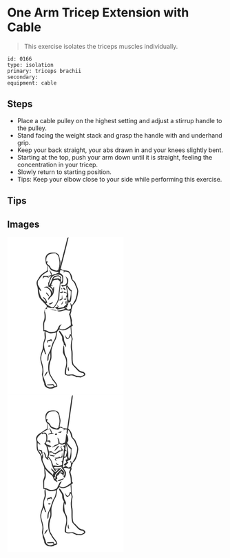 # One Arm Tricep Extension with Cable
> This exercise isolates the triceps muscles individually.

``` 
id: 0166 
type: isolation 
primary: triceps brachii 
secondary:  
equipment: cable 
``` 

## Steps

 - Place a cable pulley on the highest setting and adjust a stirrup handle to the pulley.
 - Stand facing the weight stack and grasp the handle with and underhand grip.
 - Keep your back straight, your abs drawn in and your knees slightly bent.
 - Starting at the top, push your arm down until it is straight, feeling the concentration in your tricep.
 - Slowly return to starting position.
 - Tips: Keep your elbow close to your side while performing this exercise.

## Tips


## Images

<svg width="203pt" height="275pt" viewBox="0 0 203 275" xmlns="http://www.w3.org/2000/svg">
  <g fill="#FFF">
    <path d="M0 0h203v275H0V0m104.46 3.01c-3.97 16.17-8.41 32.22-12.1 48.46.08-3.31.96-6.69-.03-9.95-.71-2.53-1.22-5.1-1.64-7.68-.7-3.97-4.8-6.67-8.7-6.56-4.54-.39-9.83-.07-12.95 3.73-3.66 3.79-2.36 9.42-1.83 14.09.23 2.15 2.04 3.59 3.24 5.23-.21 2.75-.27 5.54-1.08 8.2-3.22 2.81-7.39 4.37-10.39 7.48-2.61 2.25-3.79 5.57-5.79 8.28-1.19 1.64-1.92 3.6-2.09 5.62-.23 3.52 1.95 6.6 2.08 10.07.32 5.59.61 11.44 3.32 16.47 3.58 4.69 8.22 8.46 11.93 13.05 1.28 1.01.33 2.53-.45 3.48-2.48 2.66-3.93 6.22-3.29 9.88.58 4.53.84 9.29-1.17 13.52-2 5.67-.18 11.79-.71 17.65l2.82.4c-2.02 4.89 1 10.28-1.23 15.13-1.92 4.93-1.87 10.27-2.58 15.44-1.53 5.03-3.68 9.96-4.16 15.25-.2 6.46 2.77 12.45 3.49 18.8.54 3.75.03 7.56-.73 11.24.71 2.27 1.41 4.57 1.43 6.97.06 2.86 2.08 5.17 2.54 7.95-.09 8.6 12.2 11.74 18.18 7.04 1.78-.19 3.37-.94 4.77-2.03-.46-6.47-6.85-9.84-9.08-15.54-6.9-9.08-5.61-21.77-1.55-31.78 1.18-6.56-.88-13.47 1.53-19.87 1.62-4 2.37-8.39 4.81-12.01 2.92-4.45 3.3-9.96 3.63-15.13 1.4-1.76 2.56-3.79 4.55-4.96 6.26 4.24 14.08-.06 19.17-4.25.4 4.39.6 8.8.61 13.21-.43-.11-1.29-.34-1.72-.45-.84 2.41-1.19 5.44-3.48 6.95-2.76-.62-3.74-3.51-4.85-5.74.42 2.51.56 5.77 3.16 7.06 3.51.57 4.98-3.35 6.56-5.69.7 2.22 2 4.5 1.45 6.91-1.49 6.74-2.07 13.87-.39 20.64.71 7.87-.73 15.99 2.01 23.61 2.85 3.15 5.96 6.06 8.69 9.33 2.45 2.96 6.15 4.45 9.92 4.7.63.88 1.26 1.76 1.8 2.71-2.12 1.46-4.38 3.58-7.19 2.98-3.01-.3-6.21-.17-8.86-1.87-3.38-2.11-7.44-1.04-11.16-1.04-1.62.05-4.05.06-4.51-1.93.15-4.3.07-8.82 1.85-12.82-.06-4.13.24-8.26-.21-12.37-.41-3.59-3.35-6.3-3.75-9.89-.44-3.42-1.05-6.84-1.03-10.3.2-1.42-.56-2.67-1.2-3.84-.71 4.28-1.08 8.64-.97 12.99 1.37 4.56 4.8 8.29 5.38 13.13 2.09 8.35-3.55 16.18-2.02 24.57 2.82 1.97 6.23 2.73 9.59 1.82 3.95-1.06 7.32 1.71 10.76 3.13 2.4-.45 4.74.32 7.12.41 2.49-1.03 5.36-1.71 7.34-3.59 2.13-2.28-.63-4.82-2.48-6.15-2.57-.6-5.39-.84-7.39-2.8-3.32-3-6.02-6.63-9.57-9.4-3.71-8.86-.34-18.85-2.84-28.01-.56-5.25-.59-10.7.79-15.84.88-3.26-1.95-6.03-1.57-9.26.22-4.45-.2-8.89-.74-13.3 1.16-.89 2.27-1.83 3.32-2.84-2.97-1.8-2.26-5.31-2.05-8.24-.67-3.58-1.88-7.04-2.57-10.6.74-2.63 1.95-5.19 1.63-8 .78-2.51 1.53-5.03 2.15-7.57 2.12-2.64 4.51-5.13 6.07-8.16 2.17-5.38 3.16-11.14 3.76-16.87-.51-5.04-3.01-9.55-4.79-14.21-.97-2.5-3.26-4.08-5.22-5.76-.34-5.48-2.49-10.83-6.57-14.59-4.66-1.81-10.02-.97-14.08-4.34 4.63-18.29 9.61-36.5 13.75-54.89-1.28.37-2.39 1.08-2.44 2.54M90.21 163.2c-.37 3.22 2.64 5.78 4.07 8.5 2.37 3.03.71 7.24 2.59 10.44 1.02 1.99 2.24 4.07 1.6 6.43 2.7-.89 2.83 1.74 3.39 3.81 1.83-3.09-.2-5.96-1.47-8.71-2.2-3.87-.61-8.83-3.54-12.4-2.04-2.71-3.35-6.88-6.64-8.07m16.93 70.86c1.25-2.24-.77-5.6-.66-8.26-1.62 2.66-1.31 5.86.66 8.26z"/>
    <path d="M71.52 31.58c3.5-3.09 8.42-3.09 12.83-2.99 3.25 2.16 5.7 5.41 5.79 9.45 1.85 6.46 1.02 13.37-1.37 19.58-.94.37-1.87.75-2.8 1.14-2.69-.87-5.43-1.67-8-2.88-2.21-1.16-2.7-3.84-4.09-5.71-1.58-1.31-3.29-2.47-4.8-3.88.39-1.44 1.48-2.82 1.13-4.38-.58.16-1.73.49-2.31.66-.04-3.89.3-8.39 3.62-10.99z"/>
    <path d="M71.28 50.35c1.97 1.93 2.88 4.61 4.61 6.71 4.07 3.26 9.45 3.45 14.42 3.82-3.32 3.6-8.78 3.18-12.63 6.03.53-3.97-2.37-6.92-4.54-9.84 1.32 3.09 2.48 6.25 3.66 9.41-1.95.48-3.9.99-5.82 1.61 1.73 1.49 3.82.3 5.67-.05-2.54 3.71-2.88 8.39-5.28 12.18.07 1.78.16 3.57.28 5.35l-2.6-.63c2.69 1.69 6.07 2.35 8.1 4.98 2.54 2.32 1.73 5.96 1.58 9-.11-5.81-5-9.56-9.27-12.69-2 .47-4.25.49-5.86 1.93 2.1.25 4.48-.49 6.37.73 3.56 2.5 7.11 6.4 6.03 11.13.26 2.5-2.32 3.6-3.51 5.41-1.17 1.29-1.04 3.15-1.31 4.75 1.87-2.11 3.38-4.52 5.5-6.41 5.08-4 4.97-11.2 4.87-17.06-1.33.86-1.67 2.3-1.77 3.8-1.28-1.66-2.7-3.2-4.31-4.54 1.56-.22 3.14-.43 4.7-.68-1.24-.37-2.48-.73-3.72-1.08 1.17-2.64 1.97-5.43 3.25-8.02 2.4-1.75 5.7-1.33 8.5-2.01 1.4 1.4 3.95 2.38 3.82 4.71-.64 5.91-1.46 11.81-2.31 17.7-.63 4.96-.3 10.15-2.27 14.86-1.38 3.77-3.73 7.04-6.03 10.29-1.12.34-2.24.67-3.35.99-3.85-2.44-8.69-3.64-10.89-8.05.61.07 1.84.2 2.45.27-.64-3.97-2.75-7.52-6.04-9.85-.35.15-1.03.44-1.37.59 2.14 1.53 3.72 3.63 4.96 5.93-.28.63-.56 1.26-.85 1.88-1.54-3.27-5.26-4.66-7.03-7.75-2.34-4.82-3.6-10.08-4.32-15.38 1.15 1.66 2.51 3.17 4.22 4.28-.61-4.49-4.39-7.52-5.72-11.7-.36-2.04-.13-4.12-.11-6.17 3.26-3.61 5.27-8.26 9.11-11.33 2.77-2 5.87-3.47 8.67-5.42-.14-.78-.41-2.33-.55-3.11.61-2.14.65-4.37.69-6.57M62.8 67.74c-.43 1.56-.82 3.13-1.07 4.74 1-.95 1.97-1.93 2.91-2.95 1.41-.03 2.82-.05 4.24-.06 1.26.77 2.54 1.51 3.84 2.21-.53-1.44-1.24-2.79-2.06-4.07-2.62.06-5.24.07-7.86.13m4.54 29.7c2.01 2 3.2 4.91 5.87 6.16-.8-2.6-2.51-4.72-4.48-6.52l-1.39.36m4.95 19.03c2.51 2.92 6.53-.53 7.23-3.41a91.622 91.622 0 0 1-7.23 3.41z"/>
    <path d="M92.67 57.19c1.85.55 3.71 1.05 5.6 1.47.17 1.01.53 3.03.7 4.04.13-.63.38-1.88.51-2.51 2.73.25 6.11-.11 8.07 2.22 2.99 2.97 2.85 7.44 4.18 11.17 1.79 3.32 5.43 5.41 6.33 9.26 1.31 4.07 4.43 7.85 3.71 12.33-.66 4.83-1.29 9.78-3.3 14.26-1.81 3.39-3.93 6.6-5.6 10.06-.91-1.65-1.55-3.67-3.48-4.4 1.56 3.06 1.9 6.4 1.4 9.78-2.29 1.23-5.33 3.04-6.87-.16-1.11-.66-2.22-1.32-3.33-1.99 1.34-.15 2.69-.23 4.04-.3-.07-.56-.2-1.67-.27-2.23 1.52-1.22 1.93-3.04 2.18-4.87l-1.58-.14c-1.7 3.02-4.93 4.65-7.1 7.28-3.56.18-7.01 1.1-10.5 1.75.97-1.07 2.37-2 2.14-3.67-2.15.92-4.32 1.77-6.53 2.54 1.47.99 2.94 1.98 4.35 3.05 4.81.8 9.38-3.27 14.05-1.17-4.55 2.25-9.55 3.34-14.59 3.75 5.04 2.76 10.14-.42 15.15-1.38 2.74.53 5.43 1.45 8.27 1.2-.74 2.15-1.76 4.2-2.42 6.38 2.41 6.04 2.89 12.57 3.09 19.01-4.12 2.58-7.73 6.48-12.82 7.01-2.49.41-4.93-.26-7.11-1.43.65-2.91 2.18-5.47 3.93-7.84-1.3.89-2.63 1.74-3.85 2.74-2.26 2.83-2.8 6.88-5.53 9.33-4 2.06-9.1 3.27-13.34 1.19-2.52-1.05-4.84-2.93-7.75-2.38.05-4.19-.18-8.38.11-12.55.58-2.06 1.78-3.87 2.43-5.9.31-4.4.54-8.96-1.11-13.14-.99-1.93.16-3.83.83-5.63.75.1 2.26.3 3.02.39-.44-1-.88-2-1.33-3 .8-.01 2.39-.04 3.19-.05 3.06 1.08 6.28 1.58 9.52 1.5 3.19-3.97 6.04-8.27 8.17-12.89 2.21-5.08 1.49-10.72 2.1-16.07 1.07-4.54.86-9.22 1.39-13.82 1.3-.37 3.7.45 4.07-1.45.85-4.04.65-8.19.52-12.28-1.11-1.19-2.19-2.4-3.25-3.63-.88-.4-1.73-.83-2.57-1.29.22-1.88.77-3.7 1.18-5.54m8.4 10.85c2.68 3.93 4.99 10.1 1.2 14.03-2.05 2.62-5.6 1.48-8.38 1.3.81 1.22 1.76 2.35 2.62 3.55l1.19-.99c2.45.02 4.68-.84 6.64-2.26-.44.55-1.31 1.66-1.75 2.21.43 4.09 1.64 8.04 2.06 12.14-1.99-1.15-4-2.31-6.2-3.03.01.53.04 1.59.05 2.12 2.01.31 3.97.83 5.91 1.45-.6 2.38-1.41 4.71-2.37 6.98.69-.09 2.08-.25 2.78-.34-.21 3.31-.48 6.61-.32 9.93 1.82-.55 3.64-1.09 5.45-1.65 3.21-6.48.68-13.71 2.58-20.42-3.61-1.97-5.41-6.01-8.03-9.05 1.67-3.2 2.05-6.9 1.59-10.44-1.15-2.24-3.26-3.79-5.02-5.53M97.5 88.49c-.26 2.11 1.87 3.02 3.19 4.21.25-.44.76-1.33 1.02-1.78-1.35-.85-2.41-3.21-4.21-2.43m-3.17.98c-.47 1.4-.02 1.95 1.34 1.65.48-1.41.03-1.96-1.34-1.65m.85 6.43c-.88.09-2.62.26-3.49.34.49 2.72 3.22 1.25 5.08 1.2-.29-1.48-.58-2.96-.88-4.43-.24.96-.48 1.93-.71 2.89m.33 4.75c-.12 1.78-.12 3.57-.34 5.35.16 2.64-3.07 2.7-4.7 3.82 2 1.65 4.18-.36 5.9-1.39-.28-2.6-.5-5.2-.86-7.78m2.63 7.3c.81.98 1.95 1.46 3.14 1.78.57-.9 2.25-1.34 2.34-2.46-1.83-.32-3.67.46-5.48.68m-1.19 4.11c-.88 1.96-2.03 3.76-3.07 5.63l1.93-.56c.52-1.59 1.09-3.17 1.72-4.72-.15-.08-.44-.26-.58-.35m6.18 5.5c.3-2.17.21-4.36-.09-6.52-1.93 1.72-1.99 4.89.09 6.52m-15.9 1.47c.23 3.36 2.9-1.67 0 0m-13.62 6.16c4.32.74 8.6 4.33 13.02 2.7-4.32-.99-8.64-1.98-13.02-2.7z"/>
    <path d="M76.56 71.63c3.53-6.28 14-8.69 18.99-2.99.42 3.68 1.52 9.25-2.85 10.92.82-3.32 1.73-6.72.99-10.15-1.46-.9-2.83-1.98-4.46-2.54-2.25.05-4.46.46-6.69.74-2.94 2.09-4.57 5.29-5.37 8.74-1.03 2.99-2.12 6.09-4.67 8.16.72-4.46 2.3-8.74 4.06-12.88z"/>
    <path d="M80.11 72.97c2.11-3.34 6.03-5.03 9.92-4.4 2.5.99 2.75 3.77 3.08 6.06-3.02-4.75-8.59-1.35-13-1.66zM106.25 102.04c.64-5.61-2.09-10.8-2.29-16.35 1.97 3.02 3.22 6.87 6.76 8.48.69 5.93-.56 11.84-2.79 17.32-2.33-2.61-1.51-6.27-1.68-9.45zM66.58 164.61c2.78 1.08 5.37 2.76 8.32 3.36 3.52.27 6.96-.77 10.37-1.51-.44 6.37-2.28 12.61-6.06 17.82-1.23 4.79-3.05 9.43-4.64 14.12-3.28 5.41-5.31 11.73-4.36 18.11 2.12-1.5 1.61-4.27 1.85-6.51-.03-3.08 1.36-5.9 2.75-8.56.22 3.54.85 7.16-.05 10.66-1 3.34-2.91 6.42-3.1 9.98-.66 6.32-.47 13.07 2.38 18.88 1.99 3.12 3.65 6.44 5.63 9.56 2.31 2.6 4.69 5.23 6.16 8.42-.92.94-2.26.95-3.46 1.21-.8-1.21-1.3-2.68-2.44-3.63-3.33.17-6.65.61-9.99.47-.16.38-.5 1.14-.67 1.52 3.35.38 6.69.19 10.01-.07.46.46 1.39 1.37 1.85 1.83-4.32 3.91-13.15 2.19-13.86-4.13-1.42-5.16-3.59-10.1-5.21-15.21 2.5-8.01.05-16.21-2.08-23.97-2.22-6.92.46-14.17 3.41-20.43.95 2.49 1.84 5.01 2.69 7.55.48.16 1.44.47 1.92.63-2.38-7.42-5.91-15.62-2.37-23.27 2.91-5.22 1.28-11.22.95-16.83m3.53 15.48c-.66 1.68-.78 3.52-.13 5.22l1.04-3.36c1.82-.45 3.64-.92 5.45-1.44.67 1.06 1.43 2.07 2.27 3.02-.47-1.84-1.11-3.63-1.75-5.41-2.19.98-4.54 1.48-6.88 1.97m1.45 11.29c1.66-.29 3.3-.71 4.83-1.43-1.44-.43-2.91-.8-4.4-1.03-.18.81-.32 1.63-.43 2.46m-5.04 47.44c-.78 1.22-1.47 2.5-1.87 3.92 3.44-1.51 4.47-5.28 6.12-8.3-2.33.39-3.31 2.47-4.25 4.38z"/>
  </g>
  <g fill="#333">
    <path d="M104.46 3.01c.05-1.46 1.16-2.17 2.44-2.54-4.14 18.39-9.12 36.6-13.75 54.89 4.06 3.37 9.42 2.53 14.08 4.34 4.08 3.76 6.23 9.11 6.57 14.59 1.96 1.68 4.25 3.26 5.22 5.76 1.78 4.66 4.28 9.17 4.79 14.21-.6 5.73-1.59 11.49-3.76 16.87-1.56 3.03-3.95 5.52-6.07 8.16-.62 2.54-1.37 5.06-2.15 7.57.32 2.81-.89 5.37-1.63 8 .69 3.56 1.9 7.02 2.57 10.6-.21 2.93-.92 6.44 2.05 8.24a39.139 39.139 0 0 1-3.32 2.84c.54 4.41.96 8.85.74 13.3-.38 3.23 2.45 6 1.57 9.26-1.38 5.14-1.35 10.59-.79 15.84 2.5 9.16-.87 19.15 2.84 28.01 3.55 2.77 6.25 6.4 9.57 9.4 2 1.96 4.82 2.2 7.39 2.8 1.85 1.33 4.61 3.87 2.48 6.15-1.98 1.88-4.85 2.56-7.34 3.59-2.38-.09-4.72-.86-7.12-.41-3.44-1.42-6.81-4.19-10.76-3.13-3.36.91-6.77.15-9.59-1.82-1.53-8.39 4.11-16.22 2.02-24.57-.58-4.84-4.01-8.57-5.38-13.13-.11-4.35.26-8.71.97-12.99.64 1.17 1.4 2.42 1.2 3.84-.02 3.46.59 6.88 1.03 10.3.4 3.59 3.34 6.3 3.75 9.89.45 4.11.15 8.24.21 12.37-1.78 4-1.7 8.52-1.85 12.82.46 1.99 2.89 1.98 4.51 1.93 3.72 0 7.78-1.07 11.16 1.04 2.65 1.7 5.85 1.57 8.86 1.87 2.81.6 5.07-1.52 7.19-2.98-.54-.95-1.17-1.83-1.8-2.71-3.77-.25-7.47-1.74-9.92-4.7-2.73-3.27-5.84-6.18-8.69-9.33-2.74-7.62-1.3-15.74-2.01-23.61-1.68-6.77-1.1-13.9.39-20.64.55-2.41-.75-4.69-1.45-6.91-1.58 2.34-3.05 6.26-6.56 5.69-2.6-1.29-2.74-4.55-3.16-7.06 1.11 2.23 2.09 5.12 4.85 5.74 2.29-1.51 2.64-4.54 3.48-6.95.43.11 1.29.34 1.72.45-.01-4.41-.21-8.82-.61-13.21-5.09 4.19-12.91 8.49-19.17 4.25-1.99 1.17-3.15 3.2-4.55 4.96-.33 5.17-.71 10.68-3.63 15.13-2.44 3.62-3.19 8.01-4.81 12.01-2.41 6.4-.35 13.31-1.53 19.87-4.06 10.01-5.35 22.7 1.55 31.78 2.23 5.7 8.62 9.07 9.08 15.54-1.4 1.09-2.99 1.84-4.77 2.03-5.98 4.7-18.27 1.56-18.18-7.04-.46-2.78-2.48-5.09-2.54-7.95-.02-2.4-.72-4.7-1.43-6.97.76-3.68 1.27-7.49.73-11.24-.72-6.35-3.69-12.34-3.49-18.8.48-5.29 2.63-10.22 4.16-15.25.71-5.17.66-10.51 2.58-15.44 2.23-4.85-.79-10.24 1.23-15.13l-2.82-.4c.53-5.86-1.29-11.98.71-17.65 2.01-4.23 1.75-8.99 1.17-13.52-.64-3.66.81-7.22 3.29-9.88.78-.95 1.73-2.47.45-3.48-3.71-4.59-8.35-8.36-11.93-13.05-2.71-5.03-3-10.88-3.32-16.47-.13-3.47-2.31-6.55-2.08-10.07.17-2.02.9-3.98 2.09-5.62 2-2.71 3.18-6.03 5.79-8.28 3-3.11 7.17-4.67 10.39-7.48.81-2.66.87-5.45 1.08-8.2-1.2-1.64-3.01-3.08-3.24-5.23-.53-4.67-1.83-10.3 1.83-14.09 3.12-3.8 8.41-4.12 12.95-3.73 3.9-.11 8 2.59 8.7 6.56.42 2.58.93 5.15 1.64 7.68.99 3.26.11 6.64.03 9.95 3.69-16.24 8.13-32.29 12.1-48.46M71.52 31.58c-3.32 2.6-3.66 7.1-3.62 10.99.58-.17 1.73-.5 2.31-.66.35 1.56-.74 2.94-1.13 4.38 1.51 1.41 3.22 2.57 4.8 3.88 1.39 1.87 1.88 4.55 4.09 5.71 2.57 1.21 5.31 2.01 8 2.88.93-.39 1.86-.77 2.8-1.14 2.39-6.21 3.22-13.12 1.37-19.58-.09-4.04-2.54-7.29-5.79-9.45-4.41-.1-9.33-.1-12.83 2.99m-.24 18.77c-.04 2.2-.08 4.43-.69 6.57.14.78.41 2.33.55 3.11-2.8 1.95-5.9 3.42-8.67 5.42-3.84 3.07-5.85 7.72-9.11 11.33-.02 2.05-.25 4.13.11 6.17 1.33 4.18 5.11 7.21 5.72 11.7-1.71-1.11-3.07-2.62-4.22-4.28.72 5.3 1.98 10.56 4.32 15.38 1.77 3.09 5.49 4.48 7.03 7.75.29-.62.57-1.25.85-1.88-1.24-2.3-2.82-4.4-4.96-5.93.34-.15 1.02-.44 1.37-.59 3.29 2.33 5.4 5.88 6.04 9.85-.61-.07-1.84-.2-2.45-.27 2.2 4.41 7.04 5.61 10.89 8.05 1.11-.32 2.23-.65 3.35-.99 2.3-3.25 4.65-6.52 6.03-10.29 1.97-4.71 1.64-9.9 2.27-14.86.85-5.89 1.67-11.79 2.31-17.7.13-2.33-2.42-3.31-3.82-4.71-2.8.68-6.1.26-8.5 2.01-1.28 2.59-2.08 5.38-3.25 8.02 1.24.35 2.48.71 3.72 1.08-1.56.25-3.14.46-4.7.68 1.61 1.34 3.03 2.88 4.31 4.54.1-1.5.44-2.94 1.77-3.8.1 5.86.21 13.06-4.87 17.06-2.12 1.89-3.63 4.3-5.5 6.41.27-1.6.14-3.46 1.31-4.75 1.19-1.81 3.77-2.91 3.51-5.41 1.08-4.73-2.47-8.63-6.03-11.13-1.89-1.22-4.27-.48-6.37-.73 1.61-1.44 3.86-1.46 5.86-1.93 4.27 3.13 9.16 6.88 9.27 12.69.15-3.04.96-6.68-1.58-9-2.03-2.63-5.41-3.29-8.1-4.98l2.6.63c-.12-1.78-.21-3.57-.28-5.35 2.4-3.79 2.74-8.47 5.28-12.18-1.85.35-3.94 1.54-5.67.05 1.92-.62 3.87-1.13 5.82-1.61-1.18-3.16-2.34-6.32-3.66-9.41 2.17 2.92 5.07 5.87 4.54 9.84 3.85-2.85 9.31-2.43 12.63-6.03-4.97-.37-10.35-.56-14.42-3.82-1.73-2.1-2.64-4.78-4.61-6.71m21.39 6.84c-.41 1.84-.96 3.66-1.18 5.54.84.46 1.69.89 2.57 1.29 1.06 1.23 2.14 2.44 3.25 3.63.13 4.09.33 8.24-.52 12.28-.37 1.9-2.77 1.08-4.07 1.45-.53 4.6-.32 9.28-1.39 13.82-.61 5.35.11 10.99-2.1 16.07-2.13 4.62-4.98 8.92-8.17 12.89-3.24.08-6.46-.42-9.52-1.5-.8.01-2.39.04-3.19.05.45 1 .89 2 1.33 3-.76-.09-2.27-.29-3.02-.39-.67 1.8-1.82 3.7-.83 5.63 1.65 4.18 1.42 8.74 1.11 13.14-.65 2.03-1.85 3.84-2.43 5.9-.29 4.17-.06 8.36-.11 12.55 2.91-.55 5.23 1.33 7.75 2.38 4.24 2.08 9.34.87 13.34-1.19 2.73-2.45 3.27-6.5 5.53-9.33 1.22-1 2.55-1.85 3.85-2.74-1.75 2.37-3.28 4.93-3.93 7.84 2.18 1.17 4.62 1.84 7.11 1.43 5.09-.53 8.7-4.43 12.82-7.01-.2-6.44-.68-12.97-3.09-19.01.66-2.18 1.68-4.23 2.42-6.38-2.84.25-5.53-.67-8.27-1.2-5.01.96-10.11 4.14-15.15 1.38 5.04-.41 10.04-1.5 14.59-3.75-4.67-2.1-9.24 1.97-14.05 1.17-1.41-1.07-2.88-2.06-4.35-3.05 2.21-.77 4.38-1.62 6.53-2.54.23 1.67-1.17 2.6-2.14 3.67 3.49-.65 6.94-1.57 10.5-1.75 2.17-2.63 5.4-4.26 7.1-7.28l1.58.14c-.25 1.83-.66 3.65-2.18 4.87.07.56.2 1.67.27 2.23-1.35.07-2.7.15-4.04.3 1.11.67 2.22 1.33 3.33 1.99 1.54 3.2 4.58 1.39 6.87.16.5-3.38.16-6.72-1.4-9.78 1.93.73 2.57 2.75 3.48 4.4 1.67-3.46 3.79-6.67 5.6-10.06 2.01-4.48 2.64-9.43 3.3-14.26.72-4.48-2.4-8.26-3.71-12.33-.9-3.85-4.54-5.94-6.33-9.26-1.33-3.73-1.19-8.2-4.18-11.17-1.96-2.33-5.34-1.97-8.07-2.22-.13.63-.38 1.88-.51 2.51-.17-1.01-.53-3.03-.7-4.04-1.89-.42-3.75-.92-5.6-1.47M76.56 71.63c-1.76 4.14-3.34 8.42-4.06 12.88 2.55-2.07 3.64-5.17 4.67-8.16.8-3.45 2.43-6.65 5.37-8.74 2.23-.28 4.44-.69 6.69-.74 1.63.56 3 1.64 4.46 2.54.74 3.43-.17 6.83-.99 10.15 4.37-1.67 3.27-7.24 2.85-10.92-4.99-5.7-15.46-3.29-18.99 2.99m3.55 1.34c4.41.31 9.98-3.09 13 1.66-.33-2.29-.58-5.07-3.08-6.06-3.89-.63-7.81 1.06-9.92 4.4m-13.53 91.64c.33 5.61 1.96 11.61-.95 16.83-3.54 7.65-.01 15.85 2.37 23.27-.48-.16-1.44-.47-1.92-.63-.85-2.54-1.74-5.06-2.69-7.55-2.95 6.26-5.63 13.51-3.41 20.43 2.13 7.76 4.58 15.96 2.08 23.97 1.62 5.11 3.79 10.05 5.21 15.21.71 6.32 9.54 8.04 13.86 4.13-.46-.46-1.39-1.37-1.85-1.83-3.32.26-6.66.45-10.01.07.17-.38.51-1.14.67-1.52 3.34.14 6.66-.3 9.99-.47 1.14.95 1.64 2.42 2.44 3.63 1.2-.26 2.54-.27 3.46-1.21-1.47-3.19-3.85-5.82-6.16-8.42-1.98-3.12-3.64-6.44-5.63-9.56-2.85-5.81-3.04-12.56-2.38-18.88.19-3.56 2.1-6.64 3.1-9.98.9-3.5.27-7.12.05-10.66-1.39 2.66-2.78 5.48-2.75 8.56-.24 2.24.27 5.01-1.85 6.51-.95-6.38 1.08-12.7 4.36-18.11 1.59-4.69 3.41-9.33 4.64-14.12 3.78-5.21 5.62-11.45 6.06-17.82-3.41.74-6.85 1.78-10.37 1.51-2.95-.6-5.54-2.28-8.32-3.36z"/>
    <path d="M62.8 67.74c2.62-.06 5.24-.07 7.86-.13.82 1.28 1.53 2.63 2.06 4.07-1.3-.7-2.58-1.44-3.84-2.21-1.42.01-2.83.03-4.24.06-.94 1.02-1.91 2-2.91 2.95.25-1.61.64-3.18 1.07-4.74zM101.07 68.04c1.76 1.74 3.87 3.29 5.02 5.53.46 3.54.08 7.24-1.59 10.44 2.62 3.04 4.42 7.08 8.03 9.05-1.9 6.71.63 13.94-2.58 20.42-1.81.56-3.63 1.1-5.45 1.65-.16-3.32.11-6.62.32-9.93-.7.09-2.09.25-2.78.34.96-2.27 1.77-4.6 2.37-6.98-1.94-.62-3.9-1.14-5.91-1.45-.01-.53-.04-1.59-.05-2.12 2.2.72 4.21 1.88 6.2 3.03-.42-4.1-1.63-8.05-2.06-12.14.44-.55 1.31-1.66 1.75-2.21-1.96 1.42-4.19 2.28-6.64 2.26l-1.19.99c-.86-1.2-1.81-2.33-2.62-3.55 2.78.18 6.33 1.32 8.38-1.3 3.79-3.93 1.48-10.1-1.2-14.03m5.18 34c.17 3.18-.65 6.84 1.68 9.45 2.23-5.48 3.48-11.39 2.79-17.32-3.54-1.61-4.79-5.46-6.76-8.48.2 5.55 2.93 10.74 2.29 16.35z"/>
    <path d="M97.5 88.49c1.8-.78 2.86 1.58 4.21 2.43-.26.45-.77 1.34-1.02 1.78-1.32-1.19-3.45-2.1-3.19-4.21zM94.33 89.47c1.37-.31 1.82.24 1.34 1.65-1.36.3-1.81-.25-1.34-1.65zM95.18 95.9c.23-.96.47-1.93.71-2.89.3 1.47.59 2.95.88 4.43-1.86.05-4.59 1.52-5.08-1.2.87-.08 2.61-.25 3.49-.34zM67.34 97.44l1.39-.36c1.97 1.8 3.68 3.92 4.48 6.52-2.67-1.25-3.86-4.16-5.87-6.16zM95.51 100.65c.36 2.58.58 5.18.86 7.78-1.72 1.03-3.9 3.04-5.9 1.39 1.63-1.12 4.86-1.18 4.7-3.82.22-1.78.22-3.57.34-5.35zM98.14 107.95c1.81-.22 3.65-1 5.48-.68-.09 1.12-1.77 1.56-2.34 2.46-1.19-.32-2.33-.8-3.14-1.78zM96.95 112.06c.14.09.43.27.58.35-.63 1.55-1.2 3.13-1.72 4.72l-1.93.56c1.04-1.87 2.19-3.67 3.07-5.63zM103.13 117.56c-2.08-1.63-2.02-4.8-.09-6.52.3 2.16.39 4.35.09 6.52zM72.29 116.47c2.46-1.04 4.87-2.16 7.23-3.41-.7 2.88-4.72 6.33-7.23 3.41zM87.23 119.03c2.9-1.67.23 3.36 0 0zM73.61 125.19c4.38.72 8.7 1.71 13.02 2.7-4.42 1.63-8.7-1.96-13.02-2.7zM90.21 163.2c3.29 1.19 4.6 5.36 6.64 8.07 2.93 3.57 1.34 8.53 3.54 12.4 1.27 2.75 3.3 5.62 1.47 8.71-.56-2.07-.69-4.7-3.39-3.81.64-2.36-.58-4.44-1.6-6.43-1.88-3.2-.22-7.41-2.59-10.44-1.43-2.72-4.44-5.28-4.07-8.5zM70.11 180.09c2.34-.49 4.69-.99 6.88-1.97.64 1.78 1.28 3.57 1.75 5.41-.84-.95-1.6-1.96-2.27-3.02-1.81.52-3.63.99-5.45 1.44l-1.04 3.36c-.65-1.7-.53-3.54.13-5.22zM71.56 191.38c.11-.83.25-1.65.43-2.46 1.49.23 2.96.6 4.4 1.03-1.53.72-3.17 1.14-4.83 1.43zM107.14 234.06c-1.97-2.4-2.28-5.6-.66-8.26-.11 2.66 1.91 6.02.66 8.26zM66.52 238.82c.94-1.91 1.92-3.99 4.25-4.38-1.65 3.02-2.68 6.79-6.12 8.3.4-1.42 1.09-2.7 1.87-3.92z"/>
  </g>
</svg>

<svg width="203pt" height="275pt" viewBox="0 0 203 275" xmlns="http://www.w3.org/2000/svg">
  <g fill="#FFF">
    <path d="M0 0h203v275H0V0m111.68 7.04c-2.29 17.25-5.01 34.44-7.19 51.7-3.58-.56-7.41-.43-10.33-2.94-.75-.04-2.25-.12-3-.15.57-3.56 1.43-7.09 1.69-10.69-.18-3.43-1.59-6.65-1.96-10.06-.24-4.03-3.92-7.33-7.88-7.54-4.81-.46-10.54-.46-13.93 3.6-3.71 3.8-2.41 9.46-1.87 14.16.26 2.15 2.07 3.6 3.27 5.26-.28 2.89-.64 5.78-1.09 8.65-3.13 1.59-6.14 3.46-8.73 5.86-4.94 2.77-11.37 6.35-10.25 13.08 1.44 5.33.3 10.81 1.16 16.17 1 5.99 7.4 9.51 7.4 15.82.18 4.25 1.85 8.17 3.7 11.93 2.73 5.3 1.9 11.34 2.44 17.07.43 4.27-2.59 7.88-2.51 12.08-.04 4.34.38 8.67.22 13 .68.09 2.03.26 2.71.34-1.22 3.75-.26 7.67-.22 11.5-.44 3.11-1.94 5.96-2.34 9.08-.67 3.56-.57 7.22-1.33 10.76-1.54 4.52-3.27 9.04-3.92 13.79-.52 6.7 2.67 12.92 3.42 19.47.55 3.77.03 7.6-.69 11.31.66 2.25 1.33 4.51 1.39 6.88.08 2.86 2.03 5.2 2.52 7.97-.1 8.65 12.41 11.96 18.29 6.93.62-.02 1.85-.06 2.46-.09.71-.68 1.43-1.36 2.14-2.03-.18-3.18-2.06-5.78-4.04-8.11-3.42-3.44-5.21-8.03-7.86-12.02-3.33-8.62-2.08-18.53 1.36-26.93 1.18-6.57-.88-13.49 1.54-19.9 1.59-4 2.39-8.37 4.81-11.99 2.9-4.46 3.3-9.94 3.62-15.1 1.37-1.74 2.53-3.69 4.4-4.96 6.36 4.16 14.19.02 19.31-4.27.41 4.39.61 8.8.62 13.22-.43-.11-1.27-.34-1.69-.45-.84 2.43-1.28 5.32-3.45 7-2.72-.72-3.79-3.56-5.16-5.7.74 2.51.93 6.45 4.09 7.12 3.16-.3 4.34-3.56 5.85-5.85.73 2.24 2.03 4.52 1.46 6.96-1.47 6.68-2.05 13.75-.4 20.46.79 7.9-.75 16.07 2.05 23.72 2.82 3.18 5.94 6.09 8.68 9.35 2.45 3.01 6.21 4.43 10 4.76.6.9 1.2 1.79 1.72 2.75-2.18 1.34-4.38 3.49-7.16 2.89-3.32-.2-6.71-.38-9.6-2.21-4.52-2.62-10.34 1.09-14.62-1.81-.7-4.46-.1-9.4 1.5-13.69-.05-4.1.25-8.21-.2-12.29-.41-3.54-3.25-6.25-3.71-9.78-.62-4.84-2.03-9.88-.04-14.62l1.13 3.79c2.38-2.89.23-5.86-1.08-8.64-2.18-3.88-.61-8.84-3.55-12.42-2.03-2.7-3.33-6.87-6.62-8.03-.37 2.94 2.28 5.36 3.63 7.83 2.22 2.56 1.78 6.08 2.25 9.2.61 2.05 1.79 3.88 2.71 5.81-1.28 5.16-1.81 10.47-1.67 15.78 1.38 4.54 4.77 8.27 5.37 13.09 2.11 8.37-3.51 16.21-2.02 24.62 1.5.78 2.96 1.72 4.63 2.09 2.92.5 5.85-.94 8.76-.29 2.4.8 4.6 2.08 6.9 3.12 3.12-.65 6.4 1.37 9.32-.34 2.42-1.11 5.83-1.87 6.15-5.07-.87-1.49-1.94-2.94-3.41-3.88-2.05-.65-4.38-.58-6.16-1.92-3.24-2.04-5.23-5.45-8.13-7.88-1.31-1.29-3.28-2.26-3.45-4.3-2.29-8.26.07-16.97-1.9-25.26-.95-3.59-.23-7.27-.42-10.91-.1-3.03 1.88-5.96.91-8.97-2.64-6.11-.67-12.95-2.22-19.33 1.2-.87 2.34-1.83 3.34-2.93-1.03-1.1-2.48-2.09-2.16-3.8.03-4.38-.54-8.74-2.01-12.88-1.2-2.78.9-5.43 1.69-8.01-.18-.46-.55-1.37-.73-1.83 1.32-3.32 1.77-7.04 4.08-9.89-1.2.58-2.41 1.14-3.61 1.71-.35-1.29-.71-2.58-1.07-3.87-.55.57-1.11 1.14-1.66 1.71.62.61 1.24 1.23 1.86 1.85-.17 2.05-.32 4.11-.46 6.18-1.22.7-2.43 1.43-3.71 2.04-1.86-.49-3.06-2.15-4.62-3.16-2.03 1.03-3.83 2.46-5.93 3.36.32-1.06.65-2.11.97-3.16-.22-4.75 1.08-9.44 1.81-14.12 1.95-.37 3.51-1.56 5.02-2.77.09 1.36.28 4.09.37 5.46-.96.11-1.92.19-2.89.24-.1 1.89.51 3.51 1.83 4.87-1.52.94-2.96 2-4.27 3.22l-.88-.34c.3 1.57 1.16 2.81 2.67 3.42 1.67-2.05 3.54-3.91 5.41-5.78-.22-.67-3.11-1.22-1.82-2.32 1.45-1.31 3.5-1.67 5.26-2.44 3.22-6.37.71-13.52 2.52-20.15-3.42-2.37-5.51-6.11-8.08-9.29.66-1.33 1.32-2.65 1.98-3.97.21-4.33-.53-8.79-3.57-12.1-.52 5.17-.89 10.39-2.13 15.46-1.69.39-3.38.82-4.85 1.78-1.42-.46-2.88-.69-4.36-.67-.52-3.49-.78-7.55-3.93-9.79.76 3.71 2.62 7.4 1 11.17-2.93 1.24-6.74 1.33-8.28 4.59-.64.06-1.92.19-2.56.26.43.25 1.28.76 1.71 1.02 2.51-1.42 5.02-2.83 7.8-3.67 1.6-.3 2.23-1.83 2.85-3.14 1.7.83 3.49 1.44 5.25 2.16 1.74-.51 3.5-1 5.26-1.47l-.29 2.77c-1.45-.44-2.18.53-2.95 1.34 2.18 1.7 2.7 4.13 1.24 6.48.23 6.4-1.5 12.64-2.42 18.93-.43.2-1.28.6-1.7.8 1.66 1.79 1.19 4.25 1.19 6.48-2.18.59-4.35 1.27-6.59 1.58-2.99-.18-5.95-1.14-8.95-.53-1.38-5.7-3.63-11.5-8.17-15.44.58-2.6 1.99-5.25 1.13-7.94-1-3.75-2.19-7.45-2.73-11.3.73.86 2.21 2.59 2.94 3.45.04-.49.13-1.45.17-1.94.81.15 2.42.46 3.23.61l-.4-1.83c-2.31-.8-4.61-1.63-6.95-2.35-.72-.75-1.45-1.49-2.18-2.23.79-1.43 1.56-2.87 2.32-4.31.15.41.46 1.23.61 1.64.75-.1 2.24-.3 2.99-.41.36.86 1.08 2.56 1.44 3.42.3-1.3 1.18-2.66.64-4.02-1.09-2.08-3.88-.7-5.71-.96.73-4.36 1.25-9.58-1.96-13.14-2.21-1.44-5.03-.28-7.45-.45 4.95-1.76 8.93-5.74 14.31-6.29.81 2.14 1.68 4.25 2.23 6.47-2.12.64-4.21 1.42-5.87 2.94 3.8-.86 7.66-1.34 11.56-1.14-1.46-.67-2.96-1.3-4.46-1.88 0-3.59-2.53-6.28-4.33-9.12.14.5.41 1.51.54 2.01-.94.33-2.82.98-3.76 1.31.47-3.39.94-6.79 1.17-10.21 2.32 2.55 3.09 6.6 6.48 8.04 3.38 1.91 7.32 2.31 11.13 2.39 1.28-1.09 2.26-2.49 3.37-3.74 1.95.67 3.93 1.25 5.93 1.75.17 1 .5 3 .67 4 .11-.6.34-1.81.46-2.41l4.43.04c-.14 2.12-.3 4.25-.53 6.37.56.72 1.13 1.44 1.7 2.16.25-2.67.53-5.35 1.22-7.95 2.84 2.66 4.16 6.32 4.75 10.08.4 4.63 5.37 6.71 6.68 10.92 1.27 3.45 3.11 6.69 4.1 10.24.07 9.07-2.57 18.27-8.34 25.39 1.01-.3 2.02-.6 3.04-.9 5.08-6.13 6.29-14.2 7.31-21.84-.19-4.88-2.64-9.26-4.34-13.73-.86-3.01-3.57-4.78-5.51-7.02-.8-5.76-2.94-11.47-7.68-15.14 2.66-17.65 5.02-35.35 7.59-53.02.32-1.92.4-3.87.38-5.81-2.18 1.66-2.19 4.49-2.56 6.94M87.77 65.57c1.82.16 3.64.37 5.45.63.6-.94 1.19-1.88 1.78-2.82-2.42.69-4.8 1.51-7.23 2.19m-4.43 2.61c-1.37 2.46 4.56 2.11 3.49-.2-1.18-.65-2.35-.58-3.49.2m3.56 22.71c-1.68 2.4-3.59 4.63-5.14 7.12 2.95-1.46 5.54-3.56 6.78-6.71.21.35.64 1.05.85 1.41-.04-.39-.11-1.15-.15-1.53.43-.5 1.29-1.5 1.73-2-1.45.31-3.29.15-4.07 1.71m5.41.09c1.7 1.59 2.83 3.56 1.93 5.91-1.36.05-2.72.09-4.09.12-.36.42-1.09 1.26-1.45 1.69-2.02.91-3.71 2.36-5.66 3.38-2.02-.8-3.79-2.08-5.58-3.29-1.32-.19-2.64-.37-3.96-.54l.01 2.23c1.66-.06 3.33-.11 4.99-.18 1.02 2.42 3.27 3.28 5.73 3.51 1.85-1.89 4.26-2.99 6.42-4.45 2.03-.62 4.01-1.4 5.99-2.16-.1-.79-.19-1.57-.28-2.36-.79-.96-1.57-1.91-2.35-2.87.72-.82 1.46-1.62 2.22-2.41-1.26.6-2.57 1.06-3.92 1.42m1.09 17.64c-1.61 1.1-2.43-1.27-3.55-1.99l.83 1.8c-2.85.97-5.75 1.83-8.74.86l2.43 1.71-1.59 1.89c.98 1.06 2 2.08 3.04 3.08-.43-1.49-.89-2.98-1.37-4.45 3.97-.44 8.34-.91 11.93-2.94-.29-2.63-.52-5.26-.84-7.87-.56 2.59.73 6.55-2.14 7.91m-20.01-4.23c1.76 2.49 5.21 2.23 7.75 3.51.68-.64 1.3-1.34 1.93-2.02-.82-.06-1.64-.11-2.47-.16-2.22-1.19-4.75-1.33-7.21-1.33m11.34 13.66c.5 1.24.94 2.52 1.6 3.69 1.22.6 2.61.72 3.93.97-1.62-1.81-3.58-3.24-5.53-4.66m23.12 116.43c-.48-2.92-.96-5.83-1.43-8.75-1.66 2.99-1.16 6.46 1.43 8.75z"/>
    <path d="M71.49 31.6c3.52-3.11 8.47-3.11 12.89-3 3.21 2.17 5.66 5.39 5.76 9.4 1.86 6.46.97 13.3-1.29 19.54-.72.31-2.17.92-2.89 1.23-2.66-.89-5.37-1.68-7.93-2.86-2.22-1.15-2.77-3.83-4.14-5.71-1.54-1.33-3.24-2.46-4.76-3.82.45-1.45 1.07-2.88 1.23-4.4-.61.11-1.83.35-2.44.47-.07-3.84.32-8.28 3.57-10.85zM63.21 67.24c1.33.44 2.67.85 4.01 1.26 1.28 4.98 1.52 10.24-.83 14.94-4.14 1.61 1.17 3.82 1.9 6.05 1.01 4.18 2.07 8.37 3.08 12.56-.14 2.63-1.25 5.08-1.87 7.62-.7-.75-1.41-1.49-2.11-2.23.35-3.22-1.49-6.26-4.14-7.97.81 2.48 1.97 4.85 2.6 7.39.36 3.33 3.37 5.51 6.2 6.79l-1.64-4.81c2.75 2.48 5.53 5.33 6.3 9.1 1.19 5.63 3.13 11.25 7.25 15.44.58-.44 1.16-.89 1.74-1.33-.61-.4-1.83-1.19-2.43-1.59 1.97-.12 3.95-.24 5.93-.45-2.2 1.22-3.29 4.66-6.05 4.47-2.28-2.07-4.06-4.66-6.63-6.41-.04 2.79 2.25 4.47 3.73 6.51 1.49 1.45-.58 3.41-.69 5.07-4.85-5.82-12.4-9.76-14.69-17.39-1.17-3.77-4.63-7.42-3.03-11.57 1.05-2.55.57-5.3.12-7.93-1.1 1.59-1.48 3.47-1.43 5.37-.88-3.65-2.63-7.12-5.41-9.69-2.02-4.57-2.53-9.59-2-14.53 1.63 1.17 3.23 2.36 4.76 3.64l-1.11-2.03c.52.12 1.58.37 2.11.49-2.71-1.19-4.87-3.57-6.34-6.09-2.08-6 4.12-9.57 7.78-13.03l.56 1.92c.78-.53 1.55-1.05 2.33-1.57m-7.84 28.4c.17 2.05 1.74 2.66 3.51 2.92.43 1.77.82 3.56 1.16 5.36.55-.76 1.09-1.52 1.63-2.28-.48-1.65-.96-3.29-1.44-4.93-1.62-.38-3.23-.74-4.86-1.07zM103.25 84.35c.61.52.61.52 0 0zM101.41 95.8c-.12-3.42.63-6.81.98-10.2.56 4.31 2.06 8.46 2.12 12.84-.78-.66-2.32-1.98-3.1-2.64zM103.86 85.56c1.99 3.12 3.37 6.92 6.87 8.71.68 5.92-.62 11.79-2.8 17.28-2.28-2.69-1.55-6.35-1.68-9.57.55-5.63-2.03-10.87-2.39-16.42zM100.82 97.23c1.16.54 2.33 1.07 3.5 1.6-.8 2.96-1.99 5.83-2.29 8.91l-2.72-.2c.67-3.41 1.1-6.86 1.51-10.31z"/>
    <path d="M84.52 125.65c3.3.79 6.77.69 9.93-.59.05 3.07 3.01 4.71 4.31 7.24 1.49 1.94.96 4.53.99 6.79-.25 1.59-2.19 2.91-1.47 4.56.49.21 1.46.64 1.95.85 1.91-2.88 2.26-6.28 2.09-9.64a342.68 342.68 0 0 1-4.24-6.72c4-1.72 7.93.61 11.99.63-.63 2.7-3.25 5.37-1.64 8.2 2.06 5.42 2.39 11.22 2.4 16.95-4.3 2.79-8.27 6.98-13.75 7.07-2.23.31-4.29-.61-6.23-1.56.99-3.05 2.77-5.73 4.16-8.6-4.42.93-5.03 6.12-7.11 9.36-1.3 4.69-6.8 5.43-10.89 5.82-4.62.36-8-3.99-12.61-3.54.05-4.16-.18-8.32.12-12.47.57-2.11 1.85-3.94 2.43-6.04.51-5.26.31-10.67-2.06-15.52 3.82 3.78 7.17 8.07 11.7 11.05 3.46 1.87 3.43 6.21 5.16 9.32 2.12 1.01 3.92 2.54 5.93 3.72-.69-1.79-1.63-3.46-2.6-5.11.54-.27 1.61-.81 2.15-1.08-.28-1.52-.51-3.05-.68-4.59 2-1.86 4.65-3.26 5.08-6.24.96-.78 1.89-1.6 2.82-2.41.86.82 1.72 1.65 2.57 2.49-1.45.4-6-1.74-4.79 1.17 2.58.97 5.33 1.95 4.91 5.43 1.4-2.44 1.92-5.23 2.02-8.01-1.47-1.49-2.9-3.03-4.25-4.65-3.79 2.96-7.18 6.39-10.16 10.17-.33 2.35-.71 4.69-1.12 7.02-.32-.28-.95-.84-1.26-1.11-.1-.59-.29-1.76-.39-2.34l1.73.12c-.14-.83-.41-2.49-.55-3.32 2.64-4.46 6.49-8.07 10.67-11.08 0-.21-.01-.62-.01-.82-4.24-.64-9.72 2.77-13.02-1.42 1.24-.36 2.48-.72 3.72-1.1m2.38 24.68c4.44.01 9.2-1.16 12.23-4.62-.76.12-2.28.36-3.04.47-3.01 1.53-6.53 1.94-9.19 4.15z"/>
    <path d="M66.58 164.59c2.75 1.1 5.32 2.74 8.24 3.36 3.55.31 7.03-.75 10.46-1.48-.61 4.75-1.2 9.74-3.77 13.91-4.18 6.56-4.7 14.7-8.69 21.36-2.41 4.56-3.32 9.87-2.49 14.96 1.74-1.83 1.6-4.43 1.73-6.77-.01-3.06 1.41-5.86 2.73-8.54.23 3.23.76 6.51.19 9.74-.62 3.07-2.35 5.78-3 8.84-1.49 8.66-.72 18.21 4.72 25.44 2.12 5.18 6.85 8.57 9.18 13.61-1.12.74-2.47.9-3.74 1.22-.5-1.21-.99-2.42-1.48-3.62-3.57.05-7.13.43-10.7.38-.18.38-.52 1.14-.69 1.51 3.32.33 6.63.26 9.94-.08.49.46 1.46 1.37 1.95 1.82-3.91 3.31-10.73 2.72-13.28-1.91-1.26-6.01-4.25-11.47-5.64-17.45.16-2.66 1.05-5.24.88-7.92.06-7.22-3.29-13.86-4.01-20.96.07-5.41 2-10.65 4.23-15.53.98 2.51 1.89 5.05 2.75 7.6.47.16 1.43.47 1.91.63-2.39-7.42-5.91-15.64-2.35-23.29 2.91-5.22 1.23-11.23.93-16.83m3.62 15.5c-.81 1.67-.75 3.54-.3 5.3.28-.86.85-2.57 1.13-3.43 1.79-.45 3.58-.92 5.35-1.45.76 1.05 1.55 2.09 2.39 3.08-.5-1.84-1.13-3.64-1.75-5.44-2.2.88-4.51 1.43-6.82 1.94m1.59 10.95c.81-.01 2.45-.02 3.27-.02.15-.39.45-1.15.59-1.53-1.3-.21-2.6-.41-3.89-.61 0 .72.01 1.44.03 2.16m-7.2 51.76c3.49-1.56 4.57-5.36 6.17-8.47-3.61 1.24-4.61 5.4-6.17 8.47z"/>
  </g>
  <g fill="#333">
    <path d="M111.68 7.04c.37-2.45.38-5.28 2.56-6.94.02 1.94-.06 3.89-.38 5.81-2.57 17.67-4.93 35.37-7.59 53.02 4.74 3.67 6.88 9.38 7.68 15.14 1.94 2.24 4.65 4.01 5.51 7.02 1.7 4.47 4.15 8.85 4.34 13.73-1.02 7.64-2.23 15.71-7.31 21.84-1.02.3-2.03.6-3.04.9 5.77-7.12 8.41-16.32 8.34-25.39-.99-3.55-2.83-6.79-4.1-10.24-1.31-4.21-6.28-6.29-6.68-10.92-.59-3.76-1.91-7.42-4.75-10.08-.69 2.6-.97 5.28-1.22 7.95a320.5 320.5 0 0 1-1.7-2.16c.23-2.12.39-4.25.53-6.37l-4.43-.04c-.12.6-.35 1.81-.46 2.41-.17-1-.5-3-.67-4-2-.5-3.98-1.08-5.93-1.75-1.11 1.25-2.09 2.65-3.37 3.74-3.81-.08-7.75-.48-11.13-2.39-3.39-1.44-4.16-5.49-6.48-8.04-.23 3.42-.7 6.82-1.17 10.21.94-.33 2.82-.98 3.76-1.31-.13-.5-.4-1.51-.54-2.01 1.8 2.84 4.33 5.53 4.33 9.12 1.5.58 3 1.21 4.46 1.88-3.9-.2-7.76.28-11.56 1.14 1.66-1.52 3.75-2.3 5.87-2.94-.55-2.22-1.42-4.33-2.23-6.47-5.38.55-9.36 4.53-14.31 6.29 2.42.17 5.24-.99 7.45.45 3.21 3.56 2.69 8.78 1.96 13.14 1.83.26 4.62-1.12 5.71.96.54 1.36-.34 2.72-.64 4.02-.36-.86-1.08-2.56-1.44-3.42-.75.11-2.24.31-2.99.41-.15-.41-.46-1.23-.61-1.64-.76 1.44-1.53 2.88-2.32 4.31.73.74 1.46 1.48 2.18 2.23 2.34.72 4.64 1.55 6.95 2.35l.4 1.83c-.81-.15-2.42-.46-3.23-.61-.04.49-.13 1.45-.17 1.94-.73-.86-2.21-2.59-2.94-3.45.54 3.85 1.73 7.55 2.73 11.3.86 2.69-.55 5.34-1.13 7.94 4.54 3.94 6.79 9.74 8.17 15.44 3-.61 5.96.35 8.95.53 2.24-.31 4.41-.99 6.59-1.58 0-2.23.47-4.69-1.19-6.48.42-.2 1.27-.6 1.7-.8.92-6.29 2.65-12.53 2.42-18.93 1.46-2.35.94-4.78-1.24-6.48.77-.81 1.5-1.78 2.95-1.34l.29-2.77c-1.76.47-3.52.96-5.26 1.47-1.76-.72-3.55-1.33-5.25-2.16-.62 1.31-1.25 2.84-2.85 3.14-2.78.84-5.29 2.25-7.8 3.67-.43-.26-1.28-.77-1.71-1.02.64-.07 1.92-.2 2.56-.26 1.54-3.26 5.35-3.35 8.28-4.59 1.62-3.77-.24-7.46-1-11.17 3.15 2.24 3.41 6.3 3.93 9.79 1.48-.02 2.94.21 4.36.67 1.47-.96 3.16-1.39 4.85-1.78 1.24-5.07 1.61-10.29 2.13-15.46 3.04 3.31 3.78 7.77 3.57 12.1-.66 1.32-1.32 2.64-1.98 3.97 2.57 3.18 4.66 6.92 8.08 9.29-1.81 6.63.7 13.78-2.52 20.15-1.76.77-3.81 1.13-5.26 2.44-1.29 1.1 1.6 1.65 1.82 2.32-1.87 1.87-3.74 3.73-5.41 5.78-1.51-.61-2.37-1.85-2.67-3.42l.88.34c1.31-1.22 2.75-2.28 4.27-3.22-1.32-1.36-1.93-2.98-1.83-4.87.97-.05 1.93-.13 2.89-.24-.09-1.37-.28-4.1-.37-5.46-1.51 1.21-3.07 2.4-5.02 2.77-.73 4.68-2.03 9.37-1.81 14.12-.32 1.05-.65 2.1-.97 3.16 2.1-.9 3.9-2.33 5.93-3.36 1.56 1.01 2.76 2.67 4.62 3.16 1.28-.61 2.49-1.34 3.71-2.04.14-2.07.29-4.13.46-6.18-.62-.62-1.24-1.24-1.86-1.85.55-.57 1.11-1.14 1.66-1.71.36 1.29.72 2.58 1.07 3.87 1.2-.57 2.41-1.13 3.61-1.71-2.31 2.85-2.76 6.57-4.08 9.89.18.46.55 1.37.73 1.83-.79 2.58-2.89 5.23-1.69 8.01 1.47 4.14 2.04 8.5 2.01 12.88-.32 1.71 1.13 2.7 2.16 3.8-1 1.1-2.14 2.06-3.34 2.93 1.55 6.38-.42 13.22 2.22 19.33.97 3.01-1.01 5.94-.91 8.97.19 3.64-.53 7.32.42 10.91 1.97 8.29-.39 17 1.9 25.26.17 2.04 2.14 3.01 3.45 4.3 2.9 2.43 4.89 5.84 8.13 7.88 1.78 1.34 4.11 1.27 6.16 1.92 1.47.94 2.54 2.39 3.41 3.88-.32 3.2-3.73 3.96-6.15 5.07-2.92 1.71-6.2-.31-9.32.34-2.3-1.04-4.5-2.32-6.9-3.12-2.91-.65-5.84.79-8.76.29-1.67-.37-3.13-1.31-4.63-2.09-1.49-8.41 4.13-16.25 2.02-24.62-.6-4.82-3.99-8.55-5.37-13.09-.14-5.31.39-10.62 1.67-15.78-.92-1.93-2.1-3.76-2.71-5.81-.47-3.12-.03-6.64-2.25-9.2-1.35-2.47-4-4.89-3.63-7.83 3.29 1.16 4.59 5.33 6.62 8.03 2.94 3.58 1.37 8.54 3.55 12.42 1.31 2.78 3.46 5.75 1.08 8.64l-1.13-3.79c-1.99 4.74-.58 9.78.04 14.62.46 3.53 3.3 6.24 3.71 9.78.45 4.08.15 8.19.2 12.29-1.6 4.29-2.2 9.23-1.5 13.69 4.28 2.9 10.1-.81 14.62 1.81 2.89 1.83 6.28 2.01 9.6 2.21 2.78.6 4.98-1.55 7.16-2.89-.52-.96-1.12-1.85-1.72-2.75-3.79-.33-7.55-1.75-10-4.76-2.74-3.26-5.86-6.17-8.68-9.35-2.8-7.65-1.26-15.82-2.05-23.72-1.65-6.71-1.07-13.78.4-20.46.57-2.44-.73-4.72-1.46-6.96-1.51 2.29-2.69 5.55-5.85 5.85-3.16-.67-3.35-4.61-4.09-7.12 1.37 2.14 2.44 4.98 5.16 5.7 2.17-1.68 2.61-4.57 3.45-7 .42.11 1.26.34 1.69.45-.01-4.42-.21-8.83-.62-13.22-5.12 4.29-12.95 8.43-19.31 4.27-1.87 1.27-3.03 3.22-4.4 4.96-.32 5.16-.72 10.64-3.62 15.1-2.42 3.62-3.22 7.99-4.81 11.99-2.42 6.41-.36 13.33-1.54 19.9-3.44 8.4-4.69 18.31-1.36 26.93 2.65 3.99 4.44 8.58 7.86 12.02 1.98 2.33 3.86 4.93 4.04 8.11-.71.67-1.43 1.35-2.14 2.03-.61.03-1.84.07-2.46.09-5.88 5.03-18.39 1.72-18.29-6.93-.49-2.77-2.44-5.11-2.52-7.97-.06-2.37-.73-4.63-1.39-6.88.72-3.71 1.24-7.54.69-11.31-.75-6.55-3.94-12.77-3.42-19.47.65-4.75 2.38-9.27 3.92-13.79.76-3.54.66-7.2 1.33-10.76.4-3.12 1.9-5.97 2.34-9.08-.04-3.83-1-7.75.22-11.5-.68-.08-2.03-.25-2.71-.34.16-4.33-.26-8.66-.22-13-.08-4.2 2.94-7.81 2.51-12.08-.54-5.73.29-11.77-2.44-17.07-1.85-3.76-3.52-7.68-3.7-11.93 0-6.31-6.4-9.83-7.4-15.82-.86-5.36.28-10.84-1.16-16.17-1.12-6.73 5.31-10.31 10.25-13.08 2.59-2.4 5.6-4.27 8.73-5.86.45-2.87.81-5.76 1.09-8.65-1.2-1.66-3.01-3.11-3.27-5.26-.54-4.7-1.84-10.36 1.87-14.16 3.39-4.06 9.12-4.06 13.93-3.6 3.96.21 7.64 3.51 7.88 7.54.37 3.41 1.78 6.63 1.96 10.06-.26 3.6-1.12 7.13-1.69 10.69.75.03 2.25.11 3 .15 2.92 2.51 6.75 2.38 10.33 2.94 2.18-17.26 4.9-34.45 7.19-51.7M71.49 31.6c-3.25 2.57-3.64 7.01-3.57 10.85.61-.12 1.83-.36 2.44-.47-.16 1.52-.78 2.95-1.23 4.4 1.52 1.36 3.22 2.49 4.76 3.82 1.37 1.88 1.92 4.56 4.14 5.71 2.56 1.18 5.27 1.97 7.93 2.86.72-.31 2.17-.92 2.89-1.23C91.11 51.3 92 44.46 90.14 38c-.1-4.01-2.55-7.23-5.76-9.4-4.42-.11-9.37-.11-12.89 3m-8.28 35.64c-.78.52-1.55 1.04-2.33 1.57l-.56-1.92c-3.66 3.46-9.86 7.03-7.78 13.03 1.47 2.52 3.63 4.9 6.34 6.09-.53-.12-1.59-.37-2.11-.49l1.11 2.03c-1.53-1.28-3.13-2.47-4.76-3.64-.53 4.94-.02 9.96 2 14.53 2.78 2.57 4.53 6.04 5.41 9.69-.05-1.9.33-3.78 1.43-5.37.45 2.63.93 5.38-.12 7.93-1.6 4.15 1.86 7.8 3.03 11.57 2.29 7.63 9.84 11.57 14.69 17.39.11-1.66 2.18-3.62.69-5.07-1.48-2.04-3.77-3.72-3.73-6.51 2.57 1.75 4.35 4.34 6.63 6.41 2.76.19 3.85-3.25 6.05-4.47-1.98.21-3.96.33-5.93.45.6.4 1.82 1.19 2.43 1.59-.58.44-1.16.89-1.74 1.33-4.12-4.19-6.06-9.81-7.25-15.44-.77-3.77-3.55-6.62-6.3-9.1l1.64 4.81c-2.83-1.28-5.84-3.46-6.2-6.79-.63-2.54-1.79-4.91-2.6-7.39 2.65 1.71 4.49 4.75 4.14 7.97.7.74 1.41 1.48 2.11 2.23.62-2.54 1.73-4.99 1.87-7.62-1.01-4.19-2.07-8.38-3.08-12.56-.73-2.23-6.04-4.44-1.9-6.05 2.35-4.7 2.11-9.96.83-14.94-1.34-.41-2.68-.82-4.01-1.26m40.04 17.11c.61.52.61.52 0 0m-1.84 11.45c.78.66 2.32 1.98 3.1 2.64-.06-4.38-1.56-8.53-2.12-12.84-.35 3.39-1.1 6.78-.98 10.2m2.45-10.24c.36 5.55 2.94 10.79 2.39 16.42.13 3.22-.6 6.88 1.68 9.57 2.18-5.49 3.48-11.36 2.8-17.28-3.5-1.79-4.88-5.59-6.87-8.71m-3.04 11.67c-.41 3.45-.84 6.9-1.51 10.31l2.72.2c.3-3.08 1.49-5.95 2.29-8.91-1.17-.53-2.34-1.06-3.5-1.6m-16.3 28.42c-1.24.38-2.48.74-3.72 1.1 3.3 4.19 8.78.78 13.02 1.42 0 .2.01.61.01.82-4.18 3.01-8.03 6.62-10.67 11.08.14.83.41 2.49.55 3.32l-1.73-.12c.1.58.29 1.75.39 2.34.31.27.94.83 1.26 1.11.41-2.33.79-4.67 1.12-7.02 2.98-3.78 6.37-7.21 10.16-10.17 1.35 1.62 2.78 3.16 4.25 4.65-.1 2.78-.62 5.57-2.02 8.01.42-3.48-2.33-4.46-4.91-5.43-1.21-2.91 3.34-.77 4.79-1.17-.85-.84-1.71-1.67-2.57-2.49-.93.81-1.86 1.63-2.82 2.41-.43 2.98-3.08 4.38-5.08 6.24.17 1.54.4 3.07.68 4.59-.54.27-1.61.81-2.15 1.08.97 1.65 1.91 3.32 2.6 5.11-2.01-1.18-3.81-2.71-5.93-3.72-1.73-3.11-1.7-7.45-5.16-9.32-4.53-2.98-7.88-7.27-11.7-11.05 2.37 4.85 2.57 10.26 2.06 15.52-.58 2.1-1.86 3.93-2.43 6.04-.3 4.15-.07 8.31-.12 12.47 4.61-.45 7.99 3.9 12.61 3.54 4.09-.39 9.59-1.13 10.89-5.82 2.08-3.24 2.69-8.43 7.11-9.36-1.39 2.87-3.17 5.55-4.16 8.6 1.94.95 4 1.87 6.23 1.56 5.48-.09 9.45-4.28 13.75-7.07-.01-5.73-.34-11.53-2.4-16.95-1.61-2.83 1.01-5.5 1.64-8.2-4.06-.02-7.99-2.35-11.99-.63 1.39 2.25 2.79 4.49 4.24 6.72.17 3.36-.18 6.76-2.09 9.64-.49-.21-1.46-.64-1.95-.85-.72-1.65 1.22-2.97 1.47-4.56-.03-2.26.5-4.85-.99-6.79-1.3-2.53-4.26-4.17-4.31-7.24-3.16 1.28-6.63 1.38-9.93.59m-17.94 38.94c.3 5.6 1.98 11.61-.93 16.83-3.56 7.65-.04 15.87 2.35 23.29-.48-.16-1.44-.47-1.91-.63-.86-2.55-1.77-5.09-2.75-7.6-2.23 4.88-4.16 10.12-4.23 15.53.72 7.1 4.07 13.74 4.01 20.96.17 2.68-.72 5.26-.88 7.92 1.39 5.98 4.38 11.44 5.64 17.45 2.55 4.63 9.37 5.22 13.28 1.91-.49-.45-1.46-1.36-1.95-1.82-3.31.34-6.62.41-9.94.08.17-.37.51-1.13.69-1.51 3.57.05 7.13-.33 10.7-.38.49 1.2.98 2.41 1.48 3.62 1.27-.32 2.62-.48 3.74-1.22-2.33-5.04-7.06-8.43-9.18-13.61-5.44-7.23-6.21-16.78-4.72-25.44.65-3.06 2.38-5.77 3-8.84.57-3.23.04-6.51-.19-9.74-1.32 2.68-2.74 5.48-2.73 8.54-.13 2.34.01 4.94-1.73 6.77-.83-5.09.08-10.4 2.49-14.96 3.99-6.66 4.51-14.8 8.69-21.36 2.57-4.17 3.16-9.16 3.77-13.91-3.43.73-6.91 1.79-10.46 1.48-2.92-.62-5.49-2.26-8.24-3.36z"/>
    <path d="M87.77 65.57c2.43-.68 4.81-1.5 7.23-2.19-.59.94-1.18 1.88-1.78 2.82-1.81-.26-3.63-.47-5.45-.63zM83.34 68.18c1.14-.78 2.31-.85 3.49-.2 1.07 2.31-4.86 2.66-3.49.2zM86.9 90.89c.78-1.56 2.62-1.4 4.07-1.71-.44.5-1.3 1.5-1.73 2 .04.38.11 1.14.15 1.53-.21-.36-.64-1.06-.85-1.41-1.24 3.15-3.83 5.25-6.78 6.71 1.55-2.49 3.46-4.72 5.14-7.12z"/>
    <path d="M92.31 90.98c1.35-.36 2.66-.82 3.92-1.42-.76.79-1.5 1.59-2.22 2.41.78.96 1.56 1.91 2.35 2.87.09.79.18 1.57.28 2.36-1.98.76-3.96 1.54-5.99 2.16-2.16 1.46-4.57 2.56-6.42 4.45-2.46-.23-4.71-1.09-5.73-3.51-1.66.07-3.33.12-4.99.18l-.01-2.23c1.32.17 2.64.35 3.96.54 1.79 1.21 3.56 2.49 5.58 3.29 1.95-1.02 3.64-2.47 5.66-3.38.36-.43 1.09-1.27 1.45-1.69 1.37-.03 2.73-.07 4.09-.12.9-2.35-.23-4.32-1.93-5.91zM55.37 95.64c1.63.33 3.24.69 4.86 1.07.48 1.64.96 3.28 1.44 4.93-.54.76-1.08 1.52-1.63 2.28-.34-1.8-.73-3.59-1.16-5.36-1.77-.26-3.34-.87-3.51-2.92zM93.4 108.62c2.87-1.36 1.58-5.32 2.14-7.91.32 2.61.55 5.24.84 7.87-3.59 2.03-7.96 2.5-11.93 2.94.48 1.47.94 2.96 1.37 4.45-1.04-1-2.06-2.02-3.04-3.08l1.59-1.89-2.43-1.71c2.99.97 5.89.11 8.74-.86l-.83-1.8c1.12.72 1.94 3.09 3.55 1.99zM73.39 104.39c2.46 0 4.99.14 7.21 1.33.83.05 1.65.1 2.47.16-.63.68-1.25 1.38-1.93 2.02-2.54-1.28-5.99-1.02-7.75-3.51zM84.73 118.05c1.95 1.42 3.91 2.85 5.53 4.66-1.32-.25-2.71-.37-3.93-.97-.66-1.17-1.1-2.45-1.6-3.69zM86.9 150.33c2.66-2.21 6.18-2.62 9.19-4.15.76-.11 2.28-.35 3.04-.47-3.03 3.46-7.79 4.63-12.23 4.62zM70.2 180.09c2.31-.51 4.62-1.06 6.82-1.94.62 1.8 1.25 3.6 1.75 5.44-.84-.99-1.63-2.03-2.39-3.08-1.77.53-3.56 1-5.35 1.45-.28.86-.85 2.57-1.13 3.43-.45-1.76-.51-3.63.3-5.3zM71.79 191.04c-.02-.72-.03-1.44-.03-2.16 1.29.2 2.59.4 3.89.61-.14.38-.44 1.14-.59 1.53-.82 0-2.46.01-3.27.02zM107.85 234.48c-2.59-2.29-3.09-5.76-1.43-8.75.47 2.92.95 5.83 1.43 8.75zM64.59 242.8c1.56-3.07 2.56-7.23 6.17-8.47-1.6 3.11-2.68 6.91-6.17 8.47z"/>
  </g>
</svg>
